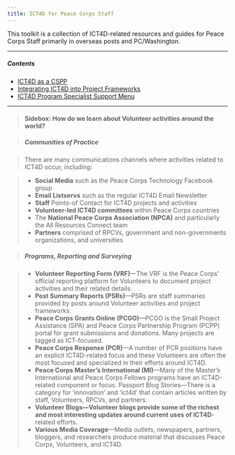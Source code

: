 ```yaml
---
title: ICT4D for Peace Corps Staff
---
```




This toolkit is a collection of ICT4D-related resources and guides for Peace Corps Staff primarily in overseas posts and PC/Washington.


	
___



##### Contents

- [ICT4D as a CSPP]()
- [Integrating ICT4D into Project Frameworks]()
- [ICT4D Program Specialist Support Menu]()



___





> #### Sidebox: How do we learn about Volunteer activities around the world?

> ##### Communities of Practice

> There are many communications channels where activities related to ICT4D occur, including:

> - **Social Media** such as the Peace Corps Technology Facebook group
> - **Email Listservs** such as the regular ICT4D Email Newsletter
> - **Staff** Points-of Contact for ICT4D projects and activities
> - **Volunteer-led ICT4D committees** within Peace Corps countries
> - The **National Peace Corps Association (NPCA)** and particularly the All Resources Connect team
> - **Partners** comprised of RPCVs, government and non-governments organizations, and universities

> ##### Programs, Reporting and Surveying

> - **Volunteer Reporting Form (VRF)**—The VRF is the Peace Corps’ official reporting platform for Volunteers to document project activities and their related details. 
> - **Post Summary Reports (PSRs)**—PSRs are staff summaries provided by posts around Volunteer activities and project frameworks.
> - **Peace Corps Grants Online (PCGO)**—PCGO is the Small Project Assistance (SPA) and Peace Corps Partnership Program (PCPP) portal for grant submissions and donations. Many projects are tagged as ICT-focused.
> - **Peace Corps Response (PCR)**—A number of PCR positions have an explicit ICT4D-related focus and these Volunteers are often the most focused and specialized in their efforts around ICT4D.
> - **Peace Corps Master’s International (MI)**—Many of the Master’s International and Peace Corps Fellows programs have an ICT4D-related component or focus. Passport Blog Stories—There is a category for ‘innovation’ and ‘ict4d’ that contain articles written by staff, Volunteers, RPCVs, and partners.
> - **Volunteer Blogs—Volunteer blogs provide some of the richest and most interesting updates around current uses of ICT4D**-related efforts.
> - **Various Media Coverage**—Media outlets, newspapers, partners, bloggers, and researchers produce material that discusses Peace Corps, Volunteers, and ICT4D.
